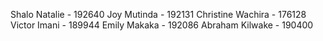 Shalo Natalie - 192640
Joy Mutinda - 192131
Christine Wachira - 176128
Victor Imani - 189944
Emily Makaka - 192086
Abraham Kilwake - 190400

